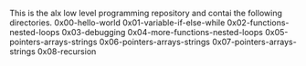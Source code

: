 This is the alx low level programming repository and contai the following directories.
0x00-hello-world
0x01-variable-if-else-while
0x02-functions-nested-loops
0x03-debugging
0x04-more-functions-nested-loops
0x05-pointers-arrays-strings
0x06-pointers-arrays-strings
0x07-pointers-arrays-strings
0x08-recursion
